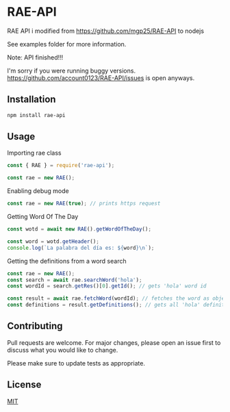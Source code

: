 # RAE-API
RAE API i modified from https://github.com/mgp25/RAE-API to nodejs

See examples folder for more information.

Note: API finished!!!

I'm sorry if you were running buggy versions. https://github.com/account0123/RAE-API/issues is open anyways.

## Installation

```bash
npm install rae-api
```

## Usage

Importing rae class
```js
const { RAE } = require('rae-api');

const rae = new RAE();
```

Enabling debug mode
```js
const rae = new RAE(true); // prints https request
```

Getting Word Of The Day
```js
const wotd = await new RAE().getWordOfTheDay();

const word = wotd.getHeader();
console.log(`La palabra del día es: ${word}\n`);
```

Getting the definitions from a word search
```js
const rae = new RAE();
const search = await rae.searchWord('hola');
const wordId = search.getRes()[0].getId(); // gets 'hola' word id

const result = await rae.fetchWord(wordId); // fetches the word as object
const definitions = result.getDefinitions(); // gets all 'hola' definitions as string[]
```

## Contributing
Pull requests are welcome. For major changes, please open an issue first to discuss what you would like to change.

Please make sure to update tests as appropriate.

## License
[MIT](https://choosealicense.com/licenses/mit/)
